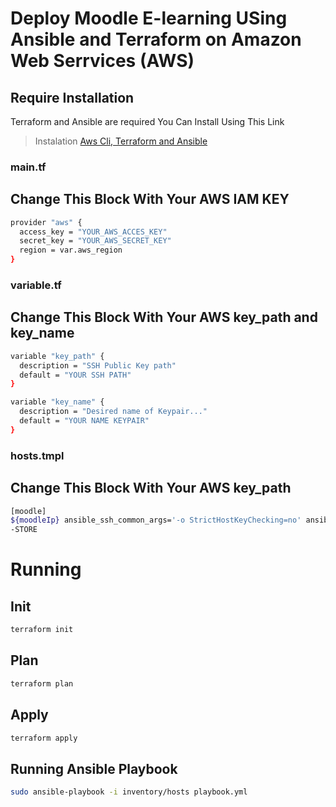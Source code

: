 # Deploy Moodle E-learning USing Ansible and Terraform on Amazon Web Serrvices (AWS)


## Require Installation
Terraform and Ansible are required
You Can Install Using This Link
> Instalation [Aws Cli, Terraform and Ansible ](https://github.com/santoadji21/install-terraform-awscli.git) 


### main.tf
## Change This Block With Your AWS IAM KEY
```sh
provider "aws" {
  access_key = "YOUR_AWS_ACCES_KEY"               
  secret_key = "YOUR_AWS_SECRET_KEY"
  region = var.aws_region
}
```

### variable.tf
## Change This Block With Your AWS key_path and key_name
```sh
variable "key_path" {
  description = "SSH Public Key path"
  default = "YOUR SSH PATH"
}

variable "key_name" {
  description = "Desired name of Keypair..."
  default = "YOUR NAME KEYPAIR"
}
```

### hosts.tmpl
## Change This Block With Your AWS key_path 
```sh
[moodle]
${moodleIp} ansible_ssh_common_args='-o StrictHostKeyChecking=no' ansible_user=ubuntu ansible_private_key_file=PATH_KEY
-STORE

```

# Running 

## Init 

```sh
terraform init
```

## Plan

```sh
terraform plan
```

## Apply

```sh
terraform apply
```


## Running Ansible Playbook
```sh
sudo ansible-playbook -i inventory/hosts playbook.yml
```
